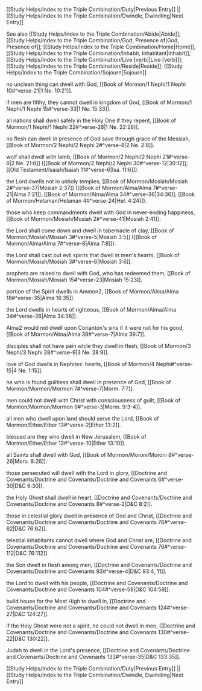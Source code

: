 [[Study Helps/Index to the Triple Combination/Duty|Previous Entry]]  ||  [[Study Helps/Index to the Triple Combination/Dwindle, Dwindling|Next Entry]]

 See also [[Study Helps/Index to the Triple Combination/Abide|Abide]]; [[Study Helps/Index to the Triple Combination/God, Presence of|God, Presence of]]; [[Study Helps/Index to the Triple Combination/Home|Home]]; [[Study Helps/Index to the Triple Combination/Inhabit, Inhabitant|Inhabit]]; [[Study Helps/Index to the Triple Combination/Live [verb]|Live [verb]]]; [[Study Helps/Index to the Triple Combination/Reside|Reside]]; [[Study Helps/Index to the Triple Combination/Sojourn|Sojourn]]

 no unclean thing can dwell with God, [[Book of Mormon/1 Nephi/1 Nephi 10#^verse-21|1 Ne. 10:21]].

 if men are filthy, they cannot dwell in kingdom of God, [[Book of Mormon/1 Nephi/1 Nephi 15#^verse-33|1 Ne. 15:33]].

 all nations shall dwell safely in the Holy One if they repent, [[Book of Mormon/1 Nephi/1 Nephi 22#^verse-28|1 Ne. 22:28]].

 no flesh can dwell in presence of God save through grace of the Messiah, [[Book of Mormon/2 Nephi/2 Nephi 2#^verse-8|2 Ne. 2:8]].

 wolf shall dwell with lamb, [[Book of Mormon/2 Nephi/2 Nephi 21#^verse-6|2 Ne. 21:6]] ([[Book of Mormon/2 Nephi/2 Nephi 30#^verse-12|30:12]]; [[Old Testament/Isaiah/Isaiah 11#^verse-6|Isa. 11:6]]).

 the Lord dwells not in unholy temples, [[Book of Mormon/Mosiah/Mosiah 2#^verse-37|Mosiah 2:37]] ([[Book of Mormon/Alma/Alma 7#^verse-21|Alma 7:21]]; [[Book of Mormon/Alma/Alma 34#^verse-36|34:36]]; [[Book of Mormon/Helaman/Helaman 4#^verse-24|Hel. 4:24]]).

 those who keep commandments dwell with God in never-ending happiness, [[Book of Mormon/Mosiah/Mosiah 2#^verse-41|Mosiah 2:41]].

 the Lord shall come down and dwell in tabernacle of clay, [[Book of Mormon/Mosiah/Mosiah 3#^verse-5|Mosiah 3:5]] ([[Book of Mormon/Alma/Alma 7#^verse-8|Alma 7:8]]).

 the Lord shall cast out evil spirits that dwell in men's hearts, [[Book of Mormon/Mosiah/Mosiah 3#^verse-6|Mosiah 3:6]].

 prophets are raised to dwell with God, who has redeemed them, [[Book of Mormon/Mosiah/Mosiah 15#^verse-23|Mosiah 15:23]].

 portion of the Spirit dwells in Ammon2, [[Book of Mormon/Alma/Alma 18#^verse-35|Alma 18:35]].

 the Lord dwells in hearts of righteous, [[Book of Mormon/Alma/Alma 34#^verse-36|Alma 34:36]].

 Alma2 would not dwell upon Corianton's sins if it were not for his good, [[Book of Mormon/Alma/Alma 39#^verse-7|Alma 39:7]].

 disciples shall not have pain while they dwell in flesh, [[Book of Mormon/3 Nephi/3 Nephi 28#^verse-9|3 Ne. 28:9]].

 love of God dwells in Nephites' hearts, [[Book of Mormon/4 Nephi#^verse-15|4 Ne. 1:15]].

 he who is found guiltless shall dwell in presence of God, [[Book of Mormon/Mormon/Mormon 7#^verse-7|Morm. 7:7]].

 men could not dwell with Christ with consciousness of guilt, [[Book of Mormon/Mormon/Mormon 9#^verse-3|Morm. 9:3-4]].

 all men who dwell upon land should serve the Lord, [[Book of Mormon/Ether/Ether 13#^verse-2|Ether 13:2]].

 blessed are they who dwell in New Jerusalem, [[Book of Mormon/Ether/Ether 13#^verse-10|Ether 13:10]].

 all Saints shall dwell with God, [[Book of Mormon/Moroni/Moroni 8#^verse-26|Moro. 8:26]].

 those persecuted will dwell with the Lord in glory, [[Doctrine and Covenants/Doctrine and Covenants/Doctrine and Covenants 6#^verse-30|D&C 6:30]].

 the Holy Ghost shall dwell in heart, [[Doctrine and Covenants/Doctrine and Covenants/Doctrine and Covenants 8#^verse-2|D&C 8:2]].

 those in celestial glory dwell in presence of God and Christ, [[Doctrine and Covenants/Doctrine and Covenants/Doctrine and Covenants 76#^verse-62|D&C 76:62]].

 telestial inhabitants cannot dwell where God and Christ are, [[Doctrine and Covenants/Doctrine and Covenants/Doctrine and Covenants 76#^verse-112|D&C 76:112]].

 the Son dwelt in flesh among men, [[Doctrine and Covenants/Doctrine and Covenants/Doctrine and Covenants 93#^verse-4|D&C 93:4, 11]].

 the Lord to dwell with his people, [[Doctrine and Covenants/Doctrine and Covenants/Doctrine and Covenants 104#^verse-59|D&C 104:59]].

 build house for the Most High to dwell in, [[Doctrine and Covenants/Doctrine and Covenants/Doctrine and Covenants 124#^verse-27|D&C 124:27]].

 if the Holy Ghost were not a spirit, he could not dwell in men, [[Doctrine and Covenants/Doctrine and Covenants/Doctrine and Covenants 130#^verse-22|D&C 130:22]].

 Judah to dwell in the Lord's presence, [[Doctrine and Covenants/Doctrine and Covenants/Doctrine and Covenants 133#^verse-35|D&C 133:35]].

[[Study Helps/Index to the Triple Combination/Duty|Previous Entry]]  ||  [[Study Helps/Index to the Triple Combination/Dwindle, Dwindling|Next Entry]]